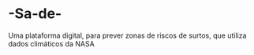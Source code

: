 # -Sa-de-
Uma plataforma digital, para prever zonas de riscos de surtos, que utiliza dados climáticos da NASA  
